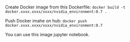 Create Docker image from this Dockerfile:
`docker build -t docker.xxxx.xxxx/xxxx/nvidia_environment:0.7 .`

Push Docker imahe on hub:
`docker push docker.xxxx.xxxx/xxxx/nvidia_environment:0.7`

You can use this image jupyter notebook.

